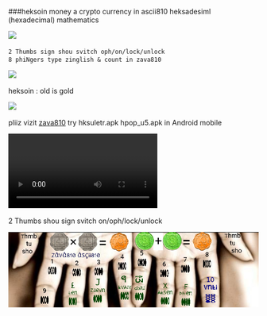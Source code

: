 ###heksoin money a crypto currency in ascii810 heksadesiml (hexadecimal) mathematics

![][i1_82grls]

```
2 Thumbs sign shou svitch oph/on/lock/unlock
8 phiNgers type zinglish & count in zava810
```
![][i2vntana]

heksoin : old is gold

![][i3]

pliiz vizit [zava810][1] try hksuletr.apk hpop_u5.apk in Android mobile 

![][i4]

2 Thumbs shou sign svitch on/oph/lock/unlock

![maths numbers][i5]

[1]: http://github.com/zava810/zava810

[i1_82grls]: https://github.com/zava810/kontent/blob/main/imez/mni810/8ane2grls.png
[i2vntana]: https://github.com/zava810/kontent/blob/main/imez/mni810/vntana.200.jpg
[i3]: https://github.com/zava810/kontent/blob/main/imez/mni810/no2550.jpg
[i4]: https://github.com/zava810/kontent/blob/main/imez/mni810/heksoinvaluetodAy.mp4
[i5]: ./kaunt_on_phifgqrs.jpeg
